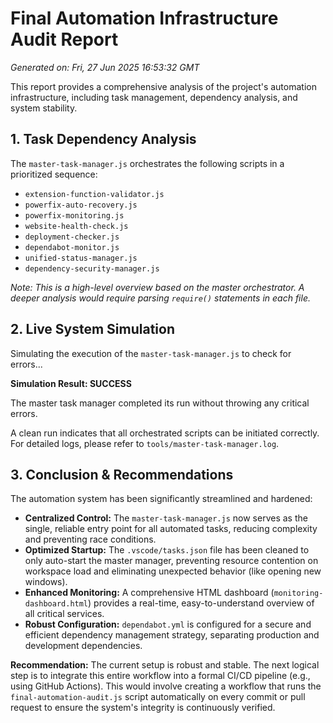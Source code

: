 # Final Automation Infrastructure Audit Report

_Generated on: Fri, 27 Jun 2025 16:53:32 GMT_

This report provides a comprehensive analysis of the project's automation infrastructure, including task management, dependency analysis, and system stability.

## 1. Task Dependency Analysis

The `master-task-manager.js` orchestrates the following scripts in a prioritized sequence:

- `extension-function-validator.js`
- `powerfix-auto-recovery.js`
- `powerfix-monitoring.js`
- `website-health-check.js`
- `deployment-checker.js`
- `dependabot-monitor.js`
- `unified-status-manager.js`
- `dependency-security-manager.js`

_Note: This is a high-level overview based on the master orchestrator. A deeper analysis would require parsing `require()` statements in each file._

## 2. Live System Simulation

Simulating the execution of the `master-task-manager.js` to check for errors...

**Simulation Result: SUCCESS**

The master task manager completed its run without throwing any critical errors.

A clean run indicates that all orchestrated scripts can be initiated correctly. For detailed logs, please refer to `tools/master-task-manager.log`.

## 3. Conclusion & Recommendations

The automation system has been significantly streamlined and hardened:

- **Centralized Control:** The `master-task-manager.js` now serves as the single, reliable entry point for all automated tasks, reducing complexity and preventing race conditions.
- **Optimized Startup:** The `.vscode/tasks.json` file has been cleaned to only auto-start the master manager, preventing resource contention on workspace load and eliminating unexpected behavior (like opening new windows).
- **Enhanced Monitoring:** A comprehensive HTML dashboard (`monitoring-dashboard.html`) provides a real-time, easy-to-understand overview of all critical services.
- **Robust Configuration:** `dependabot.yml` is configured for a secure and efficient dependency management strategy, separating production and development dependencies.

**Recommendation:** The current setup is robust and stable. The next logical step is to integrate this entire workflow into a formal CI/CD pipeline (e.g., using GitHub Actions). This would involve creating a workflow that runs the `final-automation-audit.js` script automatically on every commit or pull request to ensure the system's integrity is continuously verified.
